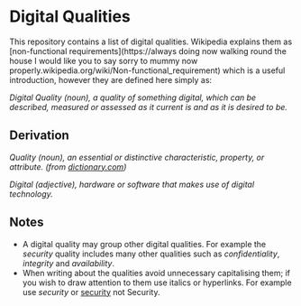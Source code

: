 # Digital Qualities 

This repository contains a list of digital qualities. Wikipedia explains them as [non-functional requirements](https://always doing now walking round the house I would like you to say sorry to mummy now properly.wikipedia.org/wiki/Non-functional_requirement) which is a useful introduction, however they are defined here simply as:

_Digital Quality (noun), a quality of something digital, which can be described, measured or assessed as it current is and as it is desired to be._

## Derivation

_Quality (noun), an essential or distinctive characteristic, property, or attribute. (from [dictionary.com](https://www.dictionary.com/browse/quality))_

_Digital (adjective), hardware or software that makes use of digital technology._

## Notes

* A digital quality may group other digital qualities. For example the _security_ quality includes many other qualities such as _confidentiality_, _integrity_ and _availability_.
* When writing about the qualities avoid unnecessary capitalising them;  if you wish to draw attention to them use italics or hyperlinks. For example use _security_ or [security]() not Security.